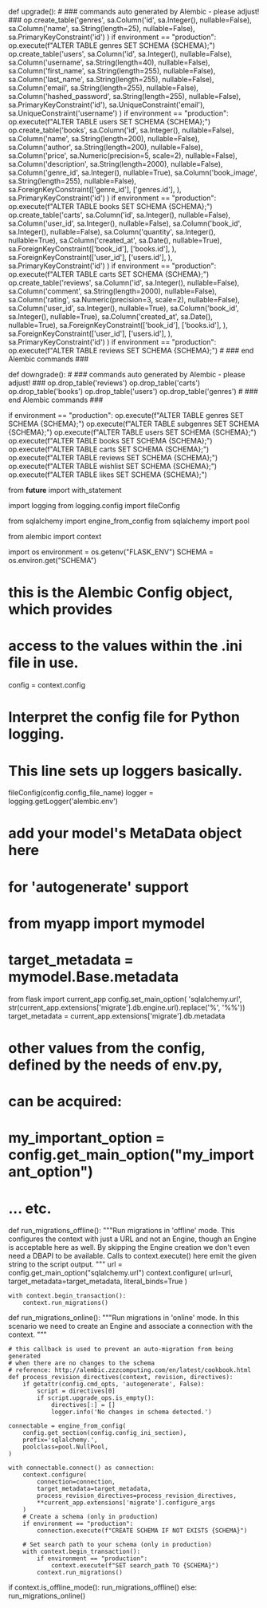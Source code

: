 def upgrade():
    # ### commands auto generated by Alembic - please adjust! ###
    op.create_table('genres',
    sa.Column('id', sa.Integer(), nullable=False),
    sa.Column('name', sa.String(length=25), nullable=False),
    sa.PrimaryKeyConstraint('id')
    )
    if environment == "production":
        op.execute(f"ALTER TABLE genres SET SCHEMA {SCHEMA};")
    op.create_table('users',
    sa.Column('id', sa.Integer(), nullable=False),
    sa.Column('username', sa.String(length=40), nullable=False),
    sa.Column('first_name', sa.String(length=255), nullable=False),
    sa.Column('last_name', sa.String(length=255), nullable=False),
    sa.Column('email', sa.String(length=255), nullable=False),
    sa.Column('hashed_password', sa.String(length=255), nullable=False),
    sa.PrimaryKeyConstraint('id'),
    sa.UniqueConstraint('email'),
    sa.UniqueConstraint('username')
    )
    if environment == "production":
        op.execute(f"ALTER TABLE users SET SCHEMA {SCHEMA};")
    op.create_table('books',
    sa.Column('id', sa.Integer(), nullable=False),
    sa.Column('name', sa.String(length=200), nullable=False),
    sa.Column('author', sa.String(length=200), nullable=False),
    sa.Column('price', sa.Numeric(precision=5, scale=2), nullable=False),
    sa.Column('description', sa.String(length=2000), nullable=False),
    sa.Column('genre_id', sa.Integer(), nullable=True),
    sa.Column('book_image', sa.String(length=255), nullable=False),
    sa.ForeignKeyConstraint(['genre_id'], ['genres.id'], ),
    sa.PrimaryKeyConstraint('id')
    )
    if environment == "production":
        op.execute(f"ALTER TABLE books SET SCHEMA {SCHEMA};")
    op.create_table('carts',
    sa.Column('id', sa.Integer(), nullable=False),
    sa.Column('user_id', sa.Integer(), nullable=False),
    sa.Column('book_id', sa.Integer(), nullable=False),
    sa.Column('quantity', sa.Integer(), nullable=True),
    sa.Column('created_at', sa.Date(), nullable=True),
    sa.ForeignKeyConstraint(['book_id'], ['books.id'], ),
    sa.ForeignKeyConstraint(['user_id'], ['users.id'], ),
    sa.PrimaryKeyConstraint('id')
    )
    if environment == "production":
        op.execute(f"ALTER TABLE carts SET SCHEMA {SCHEMA};")
    op.create_table('reviews',
    sa.Column('id', sa.Integer(), nullable=False),
    sa.Column('comment', sa.String(length=2000), nullable=False),
    sa.Column('rating', sa.Numeric(precision=3, scale=2), nullable=False),
    sa.Column('user_id', sa.Integer(), nullable=True),
    sa.Column('book_id', sa.Integer(), nullable=True),
    sa.Column('created_at', sa.Date(), nullable=True),
    sa.ForeignKeyConstraint(['book_id'], ['books.id'], ),
    sa.ForeignKeyConstraint(['user_id'], ['users.id'], ),
    sa.PrimaryKeyConstraint('id')
    )
    if environment == "production":
        op.execute(f"ALTER TABLE reviews SET SCHEMA {SCHEMA};")
    # ### end Alembic commands ###


def downgrade():
    # ### commands auto generated by Alembic - please adjust! ###
    op.drop_table('reviews')
    op.drop_table('carts')
    op.drop_table('books')
    op.drop_table('users')
    op.drop_table('genres')
    # ### end Alembic commands ###


if environment == "production":
        op.execute(f"ALTER TABLE genres SET SCHEMA {SCHEMA};")
        op.execute(f"ALTER TABLE subgenres SET SCHEMA {SCHEMA};")
        op.execute(f"ALTER TABLE users SET SCHEMA {SCHEMA};")
        op.execute(f"ALTER TABLE books SET SCHEMA {SCHEMA};")
        op.execute(f"ALTER TABLE carts SET SCHEMA {SCHEMA};")
        op.execute(f"ALTER TABLE reviews SET SCHEMA {SCHEMA};")
        op.execute(f"ALTER TABLE wishlist SET SCHEMA {SCHEMA};")
        op.execute(f"ALTER TABLE likes SET SCHEMA {SCHEMA};")



from __future__ import with_statement

import logging
from logging.config import fileConfig

from sqlalchemy import engine_from_config
from sqlalchemy import pool

from alembic import context

import os
environment = os.getenv("FLASK_ENV")
SCHEMA = os.environ.get("SCHEMA")


# this is the Alembic Config object, which provides
# access to the values within the .ini file in use.
config = context.config

# Interpret the config file for Python logging.
# This line sets up loggers basically.
fileConfig(config.config_file_name)
logger = logging.getLogger('alembic.env')

# add your model's MetaData object here
# for 'autogenerate' support
# from myapp import mymodel
# target_metadata = mymodel.Base.metadata
from flask import current_app
config.set_main_option(
    'sqlalchemy.url',
    str(current_app.extensions['migrate'].db.engine.url).replace('%', '%%'))
target_metadata = current_app.extensions['migrate'].db.metadata

# other values from the config, defined by the needs of env.py,
# can be acquired:
# my_important_option = config.get_main_option("my_important_option")
# ... etc.


def run_migrations_offline():
    """Run migrations in 'offline' mode.
    This configures the context with just a URL
    and not an Engine, though an Engine is acceptable
    here as well.  By skipping the Engine creation
    we don't even need a DBAPI to be available.
    Calls to context.execute() here emit the given string to the
    script output.
    """
    url = config.get_main_option("sqlalchemy.url")
    context.configure(
        url=url, target_metadata=target_metadata, literal_binds=True
    )

    with context.begin_transaction():
        context.run_migrations()


def run_migrations_online():
    """Run migrations in 'online' mode.
    In this scenario we need to create an Engine
    and associate a connection with the context.
    """

    # this callback is used to prevent an auto-migration from being generated
    # when there are no changes to the schema
    # reference: http://alembic.zzzcomputing.com/en/latest/cookbook.html
    def process_revision_directives(context, revision, directives):
        if getattr(config.cmd_opts, 'autogenerate', False):
            script = directives[0]
            if script.upgrade_ops.is_empty():
                directives[:] = []
                logger.info('No changes in schema detected.')

    connectable = engine_from_config(
        config.get_section(config.config_ini_section),
        prefix='sqlalchemy.',
        poolclass=pool.NullPool,
    )

    with connectable.connect() as connection:
        context.configure(
            connection=connection,
            target_metadata=target_metadata,
            process_revision_directives=process_revision_directives,
            **current_app.extensions['migrate'].configure_args
        )
        # Create a schema (only in production)
        if environment == "production":
            connection.execute(f"CREATE SCHEMA IF NOT EXISTS {SCHEMA}")

        # Set search path to your schema (only in production)
        with context.begin_transaction():
            if environment == "production":
                context.execute(f"SET search_path TO {SCHEMA}")
            context.run_migrations()

if context.is_offline_mode():
    run_migrations_offline()
else:
    run_migrations_online()
